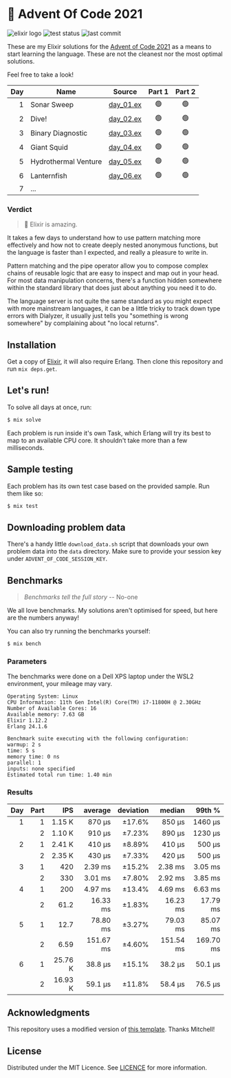 # 🎄 Advent Of Code 2021

![elixir logo][elixir-badge] ![test status][test-badge] ![last commit][commit-badge]

These are my Elixir solutions for the [Advent of Code 2021][advent-of-code] as a means to start learning the language. These are not the cleanest nor the most optimal solutions.

Feel free to take a look!

| Day | Name                 | Source           | Part 1 | Part 2 |
| --: | -------------------- | ---------------- | :----: | :----: |
|   1 | Sonar Sweep          | [day_01.ex][d01] |   🟢   |   🟢   |
|   2 | Dive!                | [day_02.ex][d02] |   🟢   |   🟢   |
|   3 | Binary Diagnostic    | [day_03.ex][d03] |   🟢   |   🟢   |
|   4 | Giant Squid          | [day_04.ex][d04] |   🟢   |   🟢   |
|   5 | Hydrothermal Venture | [day_05.ex][d05] |   🟢   |   🟢   |
|   6 | Lanternfish          | [day_06.ex][d06] |   🟢   |   🟢   |
|   7 | ...                  |                  |        |        |

### Verdict

> 🚀 Elixir is amazing.

It takes a few days to understand how to use pattern matching more effectively and how not to create deeply nested anonymous functions, but the language is faster than I expected, and really a pleasure to write in.

Pattern matching and the pipe operator allow you to compose complex chains of reusable logic that are easy to inspect and map out in your head. For most data manipulation concerns, there's a function hidden somewhere within the standard library that does just about anything you need it to do.

The language server is not quite the same standard as you might expect with more mainstream languages, it can be a little tricky to track down type errors with Dialyzer, it usually just tells you "something is wrong somewhere" by complaining about "no local returns".

## Installation

Get a copy of [Elixir][elixir], it will also require Erlang. Then clone this repository and run `mix deps.get`.

## Let's run!

To solve all days at once, run:

```bash
$ mix solve
```

Each problem is run inside it's own Task, which Erlang will try its best to map to an available CPU core. It shouldn't take more than a few milliseconds.

## Sample testing

Each problem has its own test case based on the provided sample. Run them like so:

```bash
$ mix test
```

## Downloading problem data

There's a handy little `download_data.sh` script that downloads your own problem data into the `data` directory. Make sure to provide your session key under `ADVENT_OF_CODE_SESSION_KEY`.

## Benchmarks

> _Benchmarks tell the full story_ -- No-one

We all love benchmarks. My solutions aren't optimised for speed, but here are the numbers anyway!

You can also try running the benchmarks yourself:

```bash
$ mix bench
```

### Parameters

The benchmarks were done on a Dell XPS laptop under the WSL2 environment, your mileage may vary.

```text
Operating System: Linux
CPU Information: 11th Gen Intel(R) Core(TM) i7-11800H @ 2.30GHz
Number of Available Cores: 16
Available memory: 7.63 GB
Elixir 1.12.2
Erlang 24.1.6

Benchmark suite executing with the following configuration:
warmup: 2 s
time: 5 s
memory time: 0 ns
parallel: 1
inputs: none specified
Estimated total run time: 1.40 min
```

### Results

| Day | Part |     IPS |   average | deviation |    median |    99th % |
| --: | ---: | ------: | --------: | --------: | --------: | --------: |
|   1 |    1 |  1.15 K |    870 μs |    ±17.6% |    850 μs |   1460 μs |
|     |    2 |  1.10 K |    910 μs |    ±7.23% |    890 μs |   1230 μs |
|   2 |    1 |  2.41 K |    410 μs |    ±8.89% |    410 μs |    500 μs |
|     |    2 |  2.35 K |    430 μs |    ±7.33% |    420 μs |    500 μs |
|   3 |    1 |     420 |   2.39 ms |    ±15.2% |   2.38 ms |   3.05 ms |
|     |    2 |     330 |   3.01 ms |    ±7.80% |   2.92 ms |   3.85 ms |
|   4 |    1 |     200 |   4.97 ms |    ±13.4% |   4.69 ms |   6.63 ms |
|     |    2 |    61.2 |  16.33 ms |    ±1.83% |  16.23 ms |  17.79 ms |
|   5 |    1 |    12.7 |  78.80 ms |    ±3.27% |  79.03 ms |  85.07 ms |
|     |    2 |    6.59 | 151.67 ms |    ±4.60% | 151.54 ms | 169.70 ms |
|   6 |    1 | 25.76 K |   38.8 μs |    ±15.1% |   38.2 μs |   50.1 μs |
|     |    2 | 16.93 K |   59.1 μs |    ±11.8% |   58.4 μs |   76.5 μs |

## Acknowledgments

This repository uses a modified version of [this template][template]. Thanks Mitchell!

## License

Distributed under the MIT Licence. See [LICENCE](LICENCE) for more information.

[elixir-badge]: https://img.shields.io/static/v1?label=&message=Elixir&logo=elixir&color=4B275F&style=for-the-badge
[test-badge]: https://img.shields.io/github/workflow/status/MarcusCemes/advent-of-code-2021/CI?label=TESTS&style=for-the-badge
[commit-badge]: https://img.shields.io/github/last-commit/MarcusCemes/advent-of-code-2021?style=for-the-badge
[advent-of-code]: https://adventofcode.com/
[elixir]: https://elixir-lang.org/
[template]: https://github.com/mhanberg/advent-of-code-elixir-starterF
[d01]: lib/advent_of_code/day_01.ex
[d02]: lib/advent_of_code/day_02.ex
[d03]: lib/advent_of_code/day_03.ex
[d04]: lib/advent_of_code/day_04.ex
[d05]: lib/advent_of_code/day_05.ex
[d06]: lib/advent_of_code/day_06.ex
